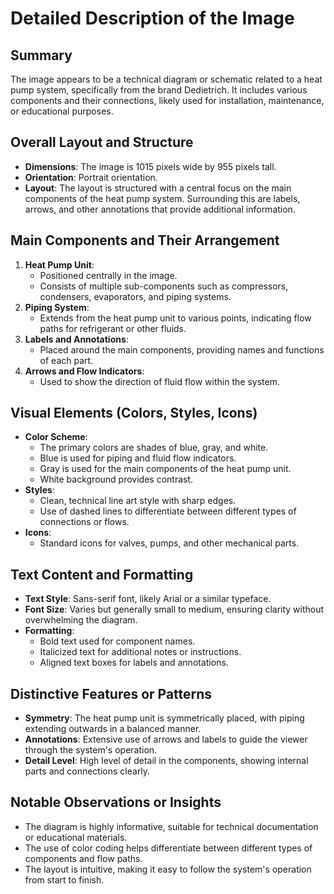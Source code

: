 # Detailed Description of the Image

## Summary
The image appears to be a technical diagram or schematic related to a heat pump system, specifically from the brand Dedietrich. It includes various components and their connections, likely used for installation, maintenance, or educational purposes.

## Overall Layout and Structure
- **Dimensions**: The image is 1015 pixels wide by 955 pixels tall.
- **Orientation**: Portrait orientation.
- **Layout**: The layout is structured with a central focus on the main components of the heat pump system. Surrounding this are labels, arrows, and other annotations that provide additional information.

## Main Components and Their Arrangement
1. **Heat Pump Unit**:
   - Positioned centrally in the image.
   - Consists of multiple sub-components such as compressors, condensers, evaporators, and piping systems.
2. **Piping System**:
   - Extends from the heat pump unit to various points, indicating flow paths for refrigerant or other fluids.
3. **Labels and Annotations**:
   - Placed around the main components, providing names and functions of each part.
4. **Arrows and Flow Indicators**:
   - Used to show the direction of fluid flow within the system.

## Visual Elements (Colors, Styles, Icons)
- **Color Scheme**:
  - The primary colors are shades of blue, gray, and white.
  - Blue is used for piping and fluid flow indicators.
  - Gray is used for the main components of the heat pump unit.
  - White background provides contrast.
- **Styles**:
  - Clean, technical line art style with sharp edges.
  - Use of dashed lines to differentiate between different types of connections or flows.
- **Icons**:
  - Standard icons for valves, pumps, and other mechanical parts.

## Text Content and Formatting
- **Text Style**: Sans-serif font, likely Arial or a similar typeface.
- **Font Size**: Varies but generally small to medium, ensuring clarity without overwhelming the diagram.
- **Formatting**:
  - Bold text used for component names.
  - Italicized text for additional notes or instructions.
  - Aligned text boxes for labels and annotations.

## Distinctive Features or Patterns
- **Symmetry**: The heat pump unit is symmetrically placed, with piping extending outwards in a balanced manner.
- **Annotations**: Extensive use of arrows and labels to guide the viewer through the system's operation.
- **Detail Level**: High level of detail in the components, showing internal parts and connections clearly.

## Notable Observations or Insights
- The diagram is highly informative, suitable for technical documentation or educational materials.
- The use of color coding helps differentiate between different types of components and flow paths.
- The layout is intuitive, making it easy to follow the system's operation from start to finish.
